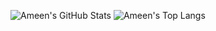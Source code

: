 <!--
### Hi there 👋

**arzafiruddin/arzafiruddin** is a ✨ _special_ ✨ repository because its `README.md` (this file) appears on your GitHub profile.

Here are some ideas to get you started:

- 🔭 I’m currently working on ...
- 🌱 I’m currently learning ...
- 👯 I’m looking to collaborate on ...
- 🤔 I’m looking for help with ...
- 💬 Ask me about ...
- 📫 How to reach me: ...
- 😄 Pronouns: ...
- ⚡ Fun fact: ...
-->

![Ameen's GitHub Stats](https://github-readme-stats.vercel.app/api?username=arzafiruddin&hide=prs,issues&show_icons=true&line_height=2000)
![Ameen's Top Langs](https://github-readme-stats.vercel.app/api/top-langs/?username=arzafiruddin&layout=default)
